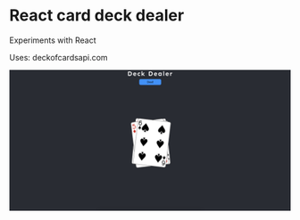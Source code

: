 # React card deck dealer

Experiments with React

Uses: deckofcardsapi.com

![Screen shot](/screenshots/screenshot.png)
